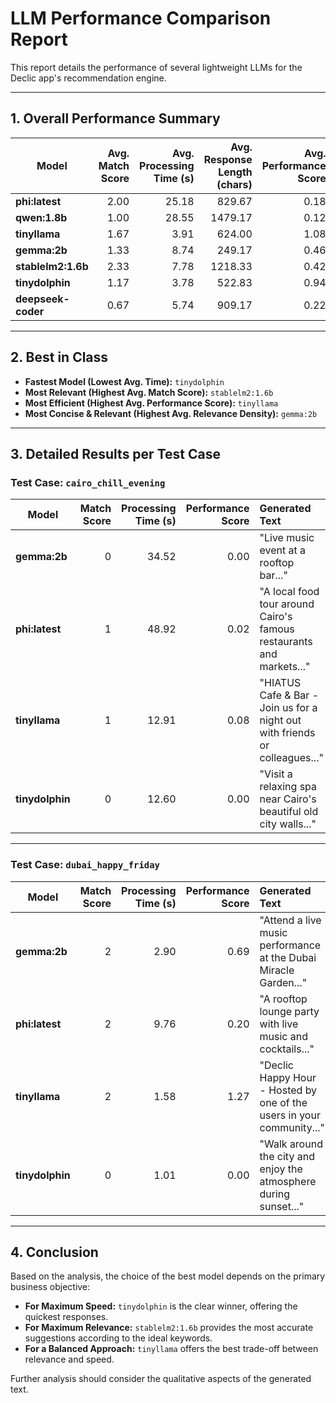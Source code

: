 # LLM Performance Comparison Report 

This report details the performance of several lightweight LLMs for the Declic app's recommendation engine.

---

## 1. Overall Performance Summary

| **Model**         | **Avg. Match Score** | **Avg. Processing Time (s)** | **Avg. Response Length (chars)** | **Avg. Performance Score** | **Avg. Relevance Density** |
|--------------------|---------------------:|-----------------------------:|---------------------------------:|---------------------------:|---------------------------:|
| **phi:latest**     | 2.00                | 25.18                        | 829.67                          | 0.18                       | 0.42                       |
| **qwen:1.8b**      | 1.00                | 28.55                        | 1479.17                         | 0.12                       | 0.15                       |
| **tinyllama**      | 1.67                | 3.91                         | 624.00                          | 1.08                       | 0.42                       |
| **gemma:2b**       | 1.33                | 8.74                         | 249.17                          | 0.46                       | 0.69                       |
| **stablelm2:1.6b** | 2.33                | 7.78                         | 1218.33                         | 0.42                       | 0.20                       |
| **tinydolphin**    | 1.17                | 3.78                         | 522.83                          | 0.94                       | 0.36                       |
| **deepseek-coder** | 0.67                | 5.74                         | 909.17                          | 0.22                       | 0.08                       |

---

## 2. Best in Class

- **Fastest Model (Lowest Avg. Time):** `tinydolphin`
- **Most Relevant (Highest Avg. Match Score):** `stablelm2:1.6b`
- **Most Efficient (Highest Avg. Performance Score):** `tinyllama`
- **Most Concise & Relevant (Highest Avg. Relevance Density):** `gemma:2b`

---

## 3. Detailed Results per Test Case

### Test Case: `cairo_chill_evening`

| **Model**         | **Match Score** | **Processing Time (s)** | **Performance Score** | **Generated Text**                                                                                     |
|--------------------|----------------:|-------------------------:|-----------------------:|:-------------------------------------------------------------------------------------------------------|
| **gemma:2b**       | 0               | 34.52                   | 0.00                  | "Live music event at a rooftop bar..."                                                                 |
| **phi:latest**     | 1               | 48.92                   | 0.02                  | "A local food tour around Cairo's famous restaurants and markets..."                                   |
| **tinyllama**      | 1               | 12.91                   | 0.08                  | "HIATUS Cafe & Bar - Join us for a night out with friends or colleagues..."                            |
| **tinydolphin**    | 0               | 12.60                   | 0.00                  | "Visit a relaxing spa near Cairo's beautiful old city walls..."                                        |

---

### Test Case: `dubai_happy_friday`

| **Model**         | **Match Score** | **Processing Time (s)** | **Performance Score** | **Generated Text**                                                                                     |
|--------------------|----------------:|-------------------------:|-----------------------:|:-------------------------------------------------------------------------------------------------------|
| **gemma:2b**       | 2               | 2.90                    | 0.69                  | "Attend a live music performance at the Dubai Miracle Garden..."                                       |
| **phi:latest**     | 2               | 9.76                    | 0.20                  | "A rooftop lounge party with live music and cocktails..."                                              |
| **tinyllama**      | 2               | 1.58                    | 1.27                  | "Declic Happy Hour - Hosted by one of the users in your community..."                                  |
| **tinydolphin**    | 0               | 1.01                    | 0.00                  | "Walk around the city and enjoy the atmosphere during sunset..."                                       |

---

## 4. Conclusion

Based on the analysis, the choice of the best model depends on the primary business objective:

- **For Maximum Speed:** `tinydolphin` is the clear winner, offering the quickest responses.
- **For Maximum Relevance:** `stablelm2:1.6b` provides the most accurate suggestions according to the ideal keywords.
- **For a Balanced Approach:** `tinyllama` offers the best trade-off between relevance and speed.

Further analysis should consider the qualitative aspects of the generated text.
